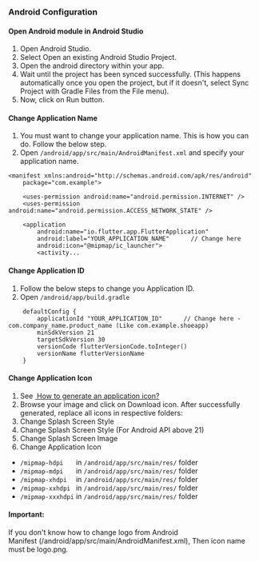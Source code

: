 ### Android Configuration

#### Open Android module in Android Studio

1.  Open Android Studio.
2.  Select Open an existing Android Studio Project.
3.  Open the android directory within your app.
4.  Wait until the project has been synced successfully. (This happens automatically once you open the project, but if it doesn't, select Sync Project with Gradle Files from the File menu).
5.  Now, click on Run button.

#### Change Application Name

1.  You must want to change your application name. This is how you can do. Follow the below step.
2.  Open `/android/app/src/main/AndroidManifest.xml` and specify your application name.

```
<manifest xmlns:android="http://schemas.android.com/apk/res/android"
    package="com.example">

    <uses-permission android:name="android.permission.INTERNET" />
    <uses-permission android:name="android.permission.ACCESS_NETWORK_STATE" />

    <application
        android:name="io.flutter.app.FlutterApplication"
        android:label="YOUR_APPLICATION_NAME"      // Change here
        android:icon="@mipmap/ic_launcher">
        <activity...
```

#### Change Application ID

1.  Follow the below steps to change you Application ID.
2.  Open `/android/app/build.gradle`

```
    defaultConfig {
        applicationId "YOUR_APPLICATION_ID"      // Change here - com.company_name.product_name (Like com.example.shoeapp)
        minSdkVersion 21
        targetSdkVersion 30
        versionCode flutterVersionCode.toInteger()
        versionName flutterVersionName
    }
```

#### Change Application Icon

1.  See [ How to generate an application icon?](https://romannurik.github.io/AndroidAssetStudio/icons-launcher.html)
2.  Browse your image and click on Download icon. After successfully generated, replace all icons in respective folders:
3.  Change Splash Screen Style
4.  Change Splash Screen Style (For Android API above 21)
5.  Change Splash Screen Image
6.  Change Application Icon

-   `/mipmap-hdpi   ` in `/android/app/src/main/res/` folder
-   `/mipmap-mdpi   ` in `/android/app/src/main/res/` folder
-   `/mipmap-xhdpi  ` in `/android/app/src/main/res/` folder
-   `/mipmap-xxhdpi ` in `/android/app/src/main/res/` folder
-   `/mipmap-xxxhdpi` in `/android/app/src/main/res/` folder

#### Important:

If you don't know how to change logo from Android Manifest (/android/app/src/main/AndroidManifest.xml), Then icon name must be logo.png.